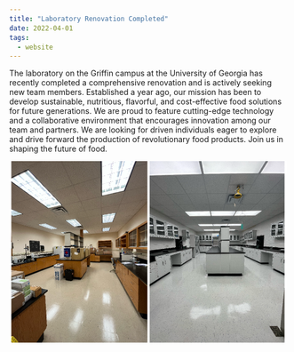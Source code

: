 ```yaml
---
title: "Laboratory Renovation Completed"
date: 2022-04-01
tags:
  - website
---
```


The laboratory on the Griffin campus at the University of Georgia has recently completed a comprehensive renovation and is actively seeking new team members. Established a year ago, our mission has been to develop sustainable, nutritious, flavorful, and cost-effective food solutions for future generations. We are proud to feature cutting-edge technology and a collaborative environment that encourages innovation among our team and partners. We are looking for driven individuals eager to explore and drive forward the production of revolutionary food products. Join us in shaping the future of food.

<img src="/images/lab_griffin.png" width='500'/>

